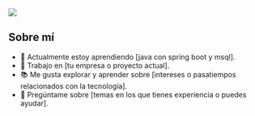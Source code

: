 <div aling="center;">
  <img src=Foto de Perfil de LinkedIn Programador Geometrica Blanca Amarilla.gif>
</div>


## Sobre mí

- 🌱 Actualmente estoy aprendiendo [java con spring boot y msql].
- 💼 Trabajo en [tu empresa o proyecto actual].
- 📚 Me gusta explorar y aprender sobre [intereses o pasatiempos relacionados con la tecnología].
- 💬 Pregúntame sobre [temas en los que tienes experiencia o puedes ayudar].






